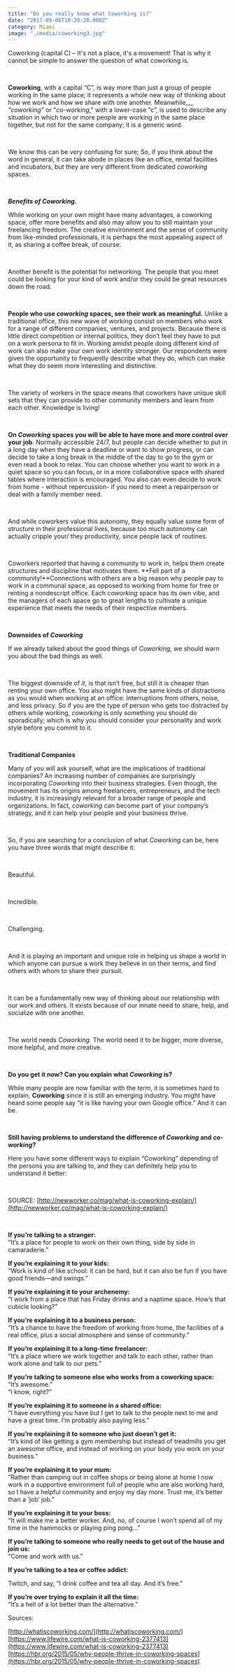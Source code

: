 ```yaml
---
title: "Do you really know what Coworking is?"
date: "2017-09-06T18:20:20.000Z"
category: Miami
image: "./media/coworking3.jpg"
---
```


Coworking (capital C) – It's not a place, it's a movement! That is why it cannot be simple to answer the question of what coworking is. 

<br>

**Coworking**, with a capital “C”, is way more than just a group of people working in the same place; it represents a whole new way of thinking about how we work and how we share with one another. Meanwhile_,_ _"coworking"_ or "_co-working_," with a lower-case “c”, is used to describe any situation in which two or more people are working in the same place together, but not for the same company; it is a generic word. 

<br>

We know this can be very confusing for sure; So, if you think about the word in general, it can take abode in places like an office, rental facilities and incubators, but they are very different from dedicated _coworking_ spaces. 

<br>

**_Benefits of Coworking._** 

While working on your own might have many advantages, a coworking space, offer more benefits and also may allow you to still maintain your freelancing freedom. The creative environment and the sense of community from like-minded professionals, it is perhaps the most appealing aspect of it, as sharing a coffee break, of course. 

<br>

Another benefit is the potential for networking. The people that you meet could be looking for your kind of work and/or they could be great resources down the road. 

<br>

**People who use _coworking_ spaces, see their work as meaningful.** Unlike a traditional office, this new wave of working consist on members who work for a range of different companies, ventures, and projects. Because there is little direct competition or internal politics, they don’t feel they have to put on a work persona to fit in. Working amidst people doing different kind of work can also make your own work identity stronger. Our respondents were given the opportunity to frequently describe what they do, which can make what they do seem more interesting and distinctive. 

<br>

The variety of workers in the space means that coworkers have unique skill sets that they can provide to other community members and learn from each other. Knowledge is living! 

<br>

**On _Coworking_ spaces you will be able to have more and more control over your job**. Normally accessible 24/7, but people can decide whether to put in a long day when they have a deadline or want to show progress, or can decide to take a long break in the middle of the day to go to the gym or even read a book to relax. You can choose whether you want to work in a quiet space so you can focus, or in a more collaborative space with shared tables where interaction is encouraged. You also can even decide to work from home - without repercussion- if you need to meet a repairperson or deal with a family member need. 

<br>

And while coworkers value this autonomy, they equally value some form of structure in their professional lives, because too much autonomy can actually cripple your/ they productivity, since people lack of routines. 

<br>

Coworkers reported that having a community to work in, helps them create structures and discipline that motivates them. **Fell part of a community!**Connections with others are a big reason why people pay to work in a communal space, as opposed to working from home for free or renting a nondescript office. Each _coworking_ space has its own vibe, and the managers of each space go to great lengths to cultivate a unique experience that meets the needs of their respective members. 

<br>

**Downsides of _Coworking_** 

If we already talked about the good things of _Coworking,_ we should warn you about the bad things as well. 

<br>

The biggest downside of _it_, is that isn’t free, but still it is cheaper than renting your own office. You also might have the same kinds of distractions as you would when working at an office: Interruptions from others, noise, and less privacy. So if you are the type of person who gets too distracted by others while working, _coworking_ is only something you should do sporadically; which is why you should consider your personality and work style before you commit to it.

<br>

**Traditional Companies** 

Many of you will ask yourself, what are the implications of traditional companies? An increasing number of companies are surprisingly incorporating _Coworking_ into their business strategies. Even though, the movement has its origins among freelancers, entrepreneurs, and the tech industry, it is increasingly relevant for a broader range of people and organizations. In fact, _coworking_ can become part of your company’s strategy, and it can help your people and your business thrive. 

<br>

So, if you are searching for a conclusion of what _Coworking_ can be, here you have three words that might describe it: 

<br>

Beautiful. 

<br>

Incredible. 

<br>

Challenging. 

<br>

And it is playing an important and unique role in helping us shape a world in which anyone can pursue a work they believe in on their terms, and find others with whom to share their pursuit. 

<br>

It can be a fundamentally new way of thinking about our relationship with our work and others. It exists because of our innate need to share, help, and socialize with one another. 

<br>

The world needs _Coworking._ The world need it to be bigger, more diverse, more helpful, and more creative.  

<br>

**Do you get it now? Can you explain what _Coworking_ is?** 

While many people are now familiar with the term, it is sometimes hard to explain, **Coworking** since it is still an emerging industry. You might have heard some people say “it is like having your own Google office.” And it can be. 

<br>

**Still having problems to understand the difference of _Coworking_ and _co-working_?** 

Here you have some different ways to explain “Coworking” depending of the persons you are talking to, and they can definitely help you to understand it better: 

<br>

SOURCE: [http://newworker.co/mag/what-is-coworking-explain/](http://newworker.co/mag/what-is-coworking-explain/) 

<br>

**If you’re talking to a stranger:**  
“It’s a place for people to work on their own thing, side by side in camaraderie.”  

**If you’re explaining it to your kids:**  
“Work is kind of like school: it can be hard, but it can also be fun if you have good friends—and swings.”  

**If you’re explaining it to your archenemy:**  
“I work from a place that has Friday drinks and a naptime space. How’s that cubicle looking?”  

**If you’re explaining it to a business person:**  
“It’s a chance to have the freedom of working from home, the facilities of a real office, plus a social atmosphere and sense of community.”  

**If you’re explaining it to a long-time freelancer:**  
“It’s a place where we work together and talk to each other, rather than work alone and talk to our pets.”  

**If you’re talking to someone else who works from a coworking space:**  
“It’s awesome.”  
“I know, right?”  

**If you’re explaining it to someone in a shared office:**  
“I have everything you have but I get to talk to the people next to me and have a great time. I’m probably also paying less.”  
  
**If you’re explaining it to someone who just doesn’t get it:**  
“It’s kind of like getting a gym membership but instead of treadmills you get an awesome office, and instead of working on your body you work on your business.”  

**If you’re explaining it to your mum:**  
“Rather than camping out in coffee shops or being alone at home I now work in a supportive environment full of people who are also working hard, so I have a helpful community and enjoy my day more. Trust me, it’s better than a ‘job’ job.”  

**If you’re explaining it to your boss:**  
“It will make me a better worker. And, no, of course I won’t spend all of my time in the hammocks or playing ping pong…”  

**If you’re talking to someone who really needs to get out of the house and join us:**  
“Come and work with us.”  

**If you’re talking to a tea or coffee addict:**  

Twitch, and say, “I drink coffee and tea all day. And it’s free.”  

**If you’re over trying to explain it all the time:**  
“It’s a hell of a lot better than the alternative.”  

<title-5>Sources:</title-5>

[http://whatiscoworking.com/](http://whatiscoworking.com/)
<br>
[https://www.lifewire.com/what-is-coworking-2377413](https://www.lifewire.com/what-is-coworking-2377413)
<br>
[https://hbr.org/2015/05/why-people-thrive-in-coworking-spaces](https://hbr.org/2015/05/why-people-thrive-in-coworking-spaces)
